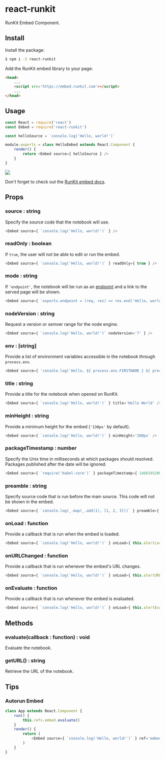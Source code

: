 # react-runkit

RunKit Embed Component.

## Install

Install the package:

```sh
$ npm i -S react-runkit
```

Add the RunKit embed library to your page:

```html
<head>
    ...
    <script src='https://embed.runkit.com'></script>
    ...
</head>
```

## Usage

```js
const React = require('react')
const Embed = require('react-runkit')

const helloSource = `console.log('Hello, world!')`

module.exports = class HelloEmbed extends React.Component {
    render() {
        return <Embed source={ helloSource } />
    }
}
```

![](http://i.imgur.com/7mH8e6o.png)

Don't forget to check out the [RunKit embed docs](https://runkit.com/docs/embed#options).

## Props

### source : string

Specify the source code that the notebook will use.

```js
<Embed source={ `console.log('Hello, world!')` } />
```

### readOnly : boolean

If `true`, the user will not be able to edit or run the embed.

```js
<Embed source={ `console.log('Hello, world!')` } readOnly={ true } />
```

### mode : string

If `'endpoint'`, the notebook will be run as an [endpoint](https://runkit.com/docs/endpoint) and a link to the served page will be shown.

```js
<Embed source={ `exports.endpoint = (req, res) => res.end('Hello, world!')` } mode='endpoint' />
```

### nodeVersion : string

Request a version or semver range for the node engine.

```js
<Embed source={ `console.log('Hello, world!')` nodeVersion='7' } />
```

### env : [string]

Provide a list of environment variables accessible in the notebook through `process.env`.

```js
<Embed source={ 'console.log(`Hello, ${ process.env.FIRSTNAME } ${ process.env.LASTNAME }!`' } env={ ['FIRSTNAME=Haskell', 'LASTNAME=Curry'] } />
```

### title : string

Provide a title for the notebook when opened on RunKit.

```js
<Embed source={ `console.log('Hello, world!')` } title='Hello World' />
```

### minHeight : string

Provide a minimum height for the embed (`'130px'` by default).

```js
<Embed source={ `console.log('Hello, world!')` } minHeight='200px' />
```

### packageTimestamp : number

Specify the Unix time in milliseconds at which packages should resolved. Packages published after the date will be ignored.

```js
<Embed source={ `require('babel-core')` } packageTimestamp={ 1468195200000 } />
```

### preamble : string

Specify source code that is run before the main source. This code will not be shown in the embed.

```js
<Embed source={ `console.log(_.map(_.add(1), [1, 2, 3]))` } preamble={ `const _ = require('lodash/fp')` } />
```

### onLoad : function

Provide a callback that is run when the embed is loaded.

```js
<Embed source={ `console.log('Hello, world!')` } onLoad={ this.alertLoaded.bind(this) } />
```

### onURLChanged : function

Provide a callback that is run whenever the embed's URL changes.

```js
<Embed source={ `console.log('Hello, world!')` } onLoad={ this.alertURLChanged.bind(this) } />
```

### onEvaluate : function

Provide a callback that is run whenever the embed is evaluated.

```js
<Embed source={ `console.log('Hello, world!')` } onLoad={ this.alertEvaluated.bind(this) } />
```

## Methods

### evaluate(callback : function) : void

Evaluate the notebook.

### getURL() : string

Retrieve the URL of the notebook.

## Tips

### Autorun Embed

```js
class App extends React.Component {
    run() {
        this.refs.embed.evaluate()
    }
    render() {
        return (
            <Embed source={ `console.log('Hello, world!')` } ref='embed' onLoad={ this.run.bind(this) } />
        )
    }
}
```

